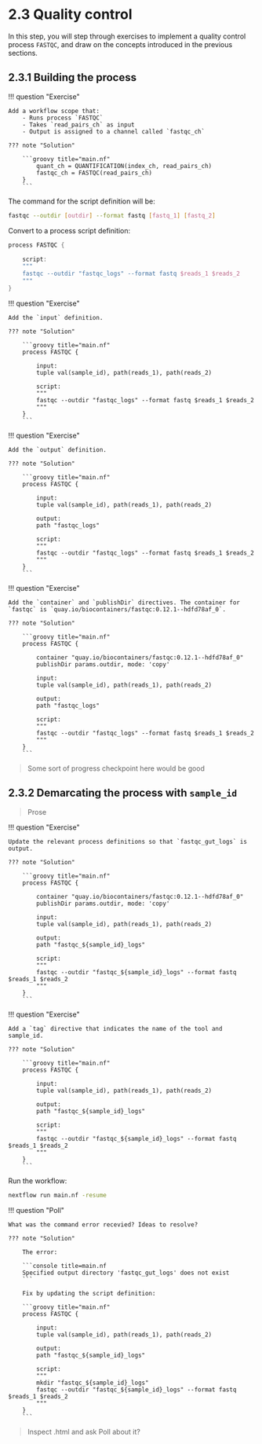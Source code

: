 # 2.3 Quality control

In this step, you will step through exercises to implement a quality control
process `FASTQC`, and draw on the concepts introduced in the previous sections.

## 2.3.1 Building the process  

!!! question "Exercise"

    Add a workflow scope that:  
        - Runs process `FASTQC`  
        - Takes `read_pairs_ch` as input  
        - Output is assigned to a channel called `fastqc_ch`  

    ??? note "Solution"

        ```groovy title="main.nf"
            quant_ch = QUANTIFICATION(index_ch, read_pairs_ch)
            fastqc_ch = FASTQC(read_pairs_ch)
        }
        ```

The command for the script definition will be:  

```bash
fastqc --outdir [outdir] --format fastq [fastq_1] [fastq_2]
```

Convert to a process script definition:  

```groovy title="main.nf"
process FASTQC {

    script:
    """
    fastqc --outdir "fastqc_logs" --format fastq $reads_1 $reads_2
    """
}
```

!!! question "Exercise"

    Add the `input` definition.

    ??? note "Solution"

        ```groovy title="main.nf"
        process FASTQC {
       
            input:
            tuple val(sample_id), path(reads_1), path(reads_2)
            
            script:
            """
            fastqc --outdir "fastqc_logs" --format fastq $reads_1 $reads_2
            """
        }
        ```

!!! question "Exercise"

    Add the `output` definition.

    ??? note "Solution"

        ```groovy title="main.nf"
        process FASTQC {
       
            input:
            tuple val(sample_id), path(reads_1), path(reads_2)
            
            output:
            path "fastqc_logs"

            script:
            """
            fastqc --outdir "fastqc_logs" --format fastq $reads_1 $reads_2
            """
        }
        ```

!!! question "Exercise"

    Add the `container` and `publishDir` directives. The container for
    `fastqc` is `quay.io/biocontainers/fastqc:0.12.1--hdfd78af_0`.

    ??? note "Solution"

        ```groovy title="main.nf"
        process FASTQC {
       
            container "quay.io/biocontainers/fastqc:0.12.1--hdfd78af_0"
            publishDir params.outdir, mode: 'copy'

            input:
            tuple val(sample_id), path(reads_1), path(reads_2)
            
            output:
            path "fastqc_logs"

            script:
            """
            fastqc --outdir "fastqc_logs" --format fastq $reads_1 $reads_2
            """
        }
        ```

> Some sort of progress checkpoint here would be good

## 2.3.2 Demarcating the process with `sample_id`  

> Prose  

!!! question "Exercise"

    Update the relevant process definitions so that `fastqc_gut_logs` is
    output.

    ??? note "Solution"

        ```groovy title="main.nf"
        process FASTQC {
       
            container "quay.io/biocontainers/fastqc:0.12.1--hdfd78af_0"
            publishDir params.outdir, mode: 'copy'

            input:
            tuple val(sample_id), path(reads_1), path(reads_2)
            
            output:
            path "fastqc_${sample_id}_logs"

            script:
            """
            fastqc --outdir "fastqc_${sample_id}_logs" --format fastq $reads_1 $reads_2
            """
        }
        ```

!!! question "Exercise"

    Add a `tag` directive that indicates the name of the tool and sample_id.  

    ??? note "Solution"

        ```groovy title="main.nf"
        process FASTQC {
       
            input:
            tuple val(sample_id), path(reads_1), path(reads_2)
            
            output:
            path "fastqc_${sample_id}_logs"

            script:
            """
            fastqc --outdir "fastqc_${sample_id}_logs" --format fastq $reads_1 $reads_2
            """
        }
        ```

Run the workflow:  

```bash
nextflow run main.nf -resume
```

!!! question "Poll"

    What was the command error recevied? Ideas to resolve?

    ??? note "Solution"

        The error:  

        ```console title=main.nf
        Specified output directory 'fastqc_gut_logs' does not exist
        ```

        Fix by updating the script definition:  

        ```groovy title="main.nf"
        process FASTQC {
       
            input:
            tuple val(sample_id), path(reads_1), path(reads_2)
            
            output:
            path "fastqc_${sample_id}_logs"

            script:
            """
            mkdir "fastqc_${sample_id}_logs"
            fastqc --outdir "fastqc_${sample_id}_logs" --format fastq $reads_1 $reads_2
            """
        }
        ```

> Inspect .html and ask Poll about it?  

